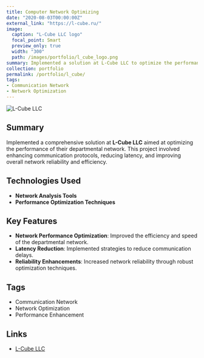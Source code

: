 ```yaml
---
title: Computer Network Optimizing
date: "2020-08-03T00:00:00Z"
external_link: "https://l-cube.ru/"
image:
  caption: "L-Cube LLC logo"
  focal_point: Smart
  preview_only: true
  width: "300"
  path: /images/portfolio/l_cube_logo.png
summary: Implemented a solution at L-Cube LLC to optimize the performance of their departmental network, enhancing communication efficiency and reliability.
collection: portfolio
permalink: /portfolio/l_cube/
tags:
- Communication Network
- Network Optimization
---
```


![L-Cube LLC](../../images/portfolio/l_cube_logo.png)

## Summary
Implemented a comprehensive solution at **L-Cube LLC** aimed at optimizing the performance of their departmental network. This project involved enhancing communication protocols, reducing latency, and improving overall network reliability and efficiency.

## Technologies Used
- **Network Analysis Tools**
- **Performance Optimization Techniques**

## Key Features
- **Network Performance Optimization**: Improved the efficiency and speed of the departmental network.
- **Latency Reduction**: Implemented strategies to reduce communication delays.
- **Reliability Enhancements**: Increased network reliability through robust optimization techniques.

## Tags
- Communication Network
- Network Optimization
- Performance Enhancement

## Links
- [L-Cube LLC](https://l-cube.ru/) <!-- External link to the company -->
